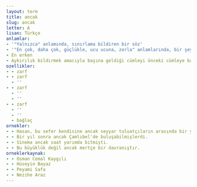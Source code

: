 ```yaml
---
layout: term
title: ancak
slug: ancak
letter: A
lisan: Türkçe
anlamlar:
- '"Yalnızca" anlamında, sınırlama bildiren bir söz'
- '"En çok, daha çok, güçlükle, ucu ucuna, zorla" anlamlarında, bir şeyin daha çoğunun, ilerisinin olmadığını gösteren bir söz; anca, dar (I), gücün, olsa olsa'
- En erken
- Aykırılık bildirmek amacıyla başına geldiği cümleyi önceki cümleye bağlayan bir söz; lakin
ozellikler:
- - zarf
- - zarf
  - ''
- - zarf
  - ''
  - ''
- - zarf
  - ''
  - ''
  - bağlaç
ornekler:
- - Hasan, bu sefer kendisine ancak seyyar tuluatçıların arasında bir yer bulabildi.
- - Bir yıl sonra ancak Çamlıbel'de buluşabilmişlerdi.
- - Sinema ancak saat yarımda bitmişti.
- - Bu büyüklük değil ancak mertçe bir davranıştır.
orneklerkaynak:
- - Osman Cemal Kaygılı
- - Hüseyin Bayaz
- - Peyami Safa
- - Nezihe Araz
---
```

